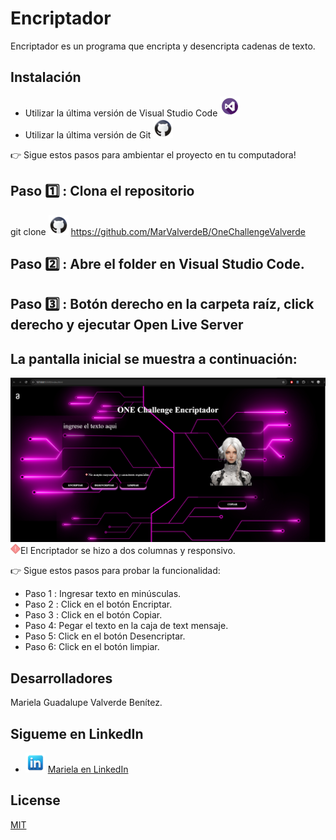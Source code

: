 # Encriptador

Encriptador es un programa que encripta y desencripta cadenas de texto.
## Instalación

- Utilizar la última versión de Visual Studio Code <img src="/icon/vsc.png">
- Utilizar la última versión de Git <img src="/icon/github.png">

👉 Sigue estos pasos para ambientar el proyecto en tu computadora!

## Paso 1️⃣ : Clona el repositorio 
git clone <img src="/icon/github.png"> https://github.com/MarValverdeB/OneChallengeValverde
## Paso 2️⃣ : Abre el folder en Visual Studio Code.
## Paso 3️⃣ : Botón derecho en la carpeta raíz, click derecho y ejecutar Open Live Server

## La pantalla inicial se muestra a continuación:
<img src="/image/pantallaInicial.png">
<img src="/icon/icons8-alerta-16.png">El Encriptador se hizo a dos columnas y responsivo. 

👉 Sigue estos pasos para probar la funcionalidad:

- Paso 1️ : Ingresar texto en minúsculas.
- Paso 2️ : Click en el botón Encriptar.
- Paso 3️ : Click en el botón Copiar.
- Paso 4: Pegar el texto en la caja de text mensaje.
- Paso 5: Click en el botón Desencriptar.
- Paso 6: Click en el botón limpiar.

## Desarrolladores

Mariela Guadalupe Valverde Benítez.
## Sigueme en LinkedIn
- <img src="/icon/linkedln.png"> [Mariela en LinkedIn](https://www.linkedin.com/in/marielavalverdeb/)

## License

[MIT](https://choosealicense.com/licenses/mit/)